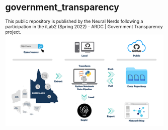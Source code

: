 # government_transparency
This public repository is published by the Neural Nerds following a participation in the iLab2 (Spring 2022) - ARDC | Government Transparency project.
![alt text](https://github.com/ryananalytix/government_transparency/blob/main/NN_project_implemenation.png?raw=true)
